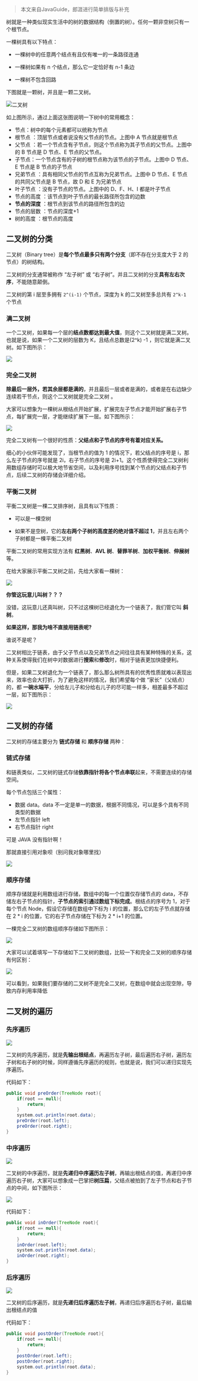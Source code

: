 > 本文来自JavaGuide，郎涯进行简单排版与补充



树就是一种类似现实生活中的树的数据结构（倒置的树）。任何一颗非空树只有一个根节点。

一棵树具有以下特点：

- 一棵树中的任意两个结点有且仅有唯一的一条路径连通

- 一棵树如果有 n 个结点，那么它一定恰好有 n-1 条边

- 一棵树不包含回路



下图就是一颗树，并且是一颗二叉树。

![二叉树](https://img-note.langyastudio.com/202111301714190.png?x-oss-process=style/watermark)



如上图所示，通过上面这张图说明一下树中的常用概念：

- 节点：树中的每个元素都可以统称为节点
- 根节点 ：顶层节点或者说没有父节点的节点。上图中 A 节点就是根节点
- 父节点 ：若一个节点含有子节点，则这个节点称为其子节点的父节点。上图中的 B 节点是 D 节点、E 节点的父节点。
- 子节点：一个节点含有的子树的根节点称为该节点的子节点。上图中 D 节点、E 节点是 B 节点的子节点
- 兄弟节点 ：具有相同父节点的节点互称为兄弟节点。上图中 D 节点、E 节点的共同父节点是 B 节点，故 D 和 E 为兄弟节点
- 叶子节点 ：没有子节点的节点。上图中的 D、F、H、I 都是叶子节点
- 节点的高度 ：该节点到叶子节点的最长路径所包含的边数
- **节点的深度** ：根节点到该节点的路径所包含的边
- 节点的层数 ：节点的深度+1
- 树的高度 ：根节点的高度



## 二叉树的分类

二叉树（Binary tree）是**每个节点最多只有两个分支**（即不存在分支度大于 2 的节点）的树结构。

二叉树的分支通常被称作 “左子树” 或 “右子树”。并且二叉树的分支**具有左右次序**，不能随意颠倒。

二叉树的第 i 层至多拥有 `2^(i-1)` 个节点，深度为 k 的二叉树至多总共有 `2^k-1` 个节点



### 满二叉树

一个二叉树，如果每一个层的**结点数都达到最大值**，则这个二叉树就是满二叉树。也就是说，如果一个二叉树的层数为 K，且结点总数是(2^k) -1 ，则它就是满二叉树。如下图所示：

![](https://img-note.langyastudio.com/202111122116183.png?x-oss-process=style/watermark)



### 完全二叉树

**除最后一层外，若其余层都是满的**，并且最后一层或者是满的，或者是在右边缺少连续若干节点，则这个二叉树就是完全二叉树 。

大家可以想象为一棵树从根结点开始扩展，扩展完左子节点才能开始扩展右子节点，每扩展完一层，才能继续扩展下一层。如下图所示：

![](https://img-note.langyastudio.com/202111122116856.png?x-oss-process=style/watermark)



完全二叉树有一个很好的性质：**父结点和子节点的序号有着对应关系。**

细心的小伙伴可能发现了，当根节点的值为 1 的情况下，若父结点的序号是 i，那么左子节点的序号就是 2i，右子节点的序号是 2i+1。这个性质使得完全二叉树利用数组存储时可以极大地节省空间，以及利用序号找到某个节点的父结点和子节点，后续二叉树的存储会详细介绍。



### 平衡二叉树

平衡二叉树是一棵二叉排序树，且具有以下性质：

- 可以是一棵空树

- 如果不是空树，它的**左右两个子树的高度差的绝对值不超过 1**，并且左右两个子树都是一棵平衡二叉树

平衡二叉树的常用实现方法有 **红黑树**、**AVL 树**、**替罪羊树**、**加权平衡树**、**伸展树** 等。

在给大家展示平衡二叉树之前，先给大家看一棵树：

![](https://img-note.langyastudio.com/202111122116296.png?x-oss-process=style/watermark)



**你管这玩意儿叫树？？？**

没错，这玩意儿还真叫树，只不过这棵树已经退化为一个链表了，我们管它叫 **斜树**。



**如果这样，那我为啥不直接用链表呢?**

谁说不是呢？

二叉树相比于链表，由于父子节点以及兄弟节点之间往往具有某种特殊的关系，这种关系使得我们在树中对数据进行**搜索**和**修改**时，相对于链表更加快捷便利。

但是，如果二叉树退化为一个链表了，那么那么树所具有的优秀性质就难以表现出来，效率也会大打折，为了避免这样的情况，我们希望每个做 “家长”（父结点） 的，都 **一碗水端平**，分给左儿子和分给右儿子的尽可能一样多，相差最多不超过一层，如下图所示：

![](https://img-note.langyastudio.com/202111122116191.png?x-oss-process=style/watermark)



## 二叉树的存储

二叉树的存储主要分为 **链式存储** 和 **顺序存储** 两种：

### 链式存储

和链表类似，二叉树的链式存储**依靠指针将各个节点串联**起来，不需要连续的存储空间。

每个节点包括三个属性：

- 数据 data。data 不一定是单一的数据，根据不同情况，可以是多个具有不同类型的数据
- 左节点指针 left
- 右节点指针 right

可是 JAVA 没有指针啊！

那就直接引用对象呗（别问我对象哪里找）

![](https://img-note.langyastudio.com/202111122116920.png?x-oss-process=style/watermark)



### 顺序存储

顺序存储就是利用数组进行存储，数组中的每一个位置仅存储节点的 data，不存储左右子节点的指针，**子节点的索引通过数组下标完成**。根结点的序号为 1，对于每个节点 Node，假设它存储在数组中下标为 i 的位置，那么它的左子节点就存储在 2 * i 的位置，它的右子节点存储在下标为 2 * i+1 的位置。

一棵完全二叉树的数组顺序存储如下图所示：

![](https://img-note.langyastudio.com/202111122116631.png?x-oss-process=style/watermark)



大家可以试着填写一下存储如下二叉树的数组，比较一下和完全二叉树的顺序存储有何区别：

![](https://img-note.langyastudio.com/202111122116334.png?x-oss-process=style/watermark)

可以看到，如果我们要存储的二叉树不是完全二叉树，在数组中就会出现空隙，导致内存利用率降低



## 二叉树的遍历

### 先序遍历

![](https://img-note.langyastudio.com/202111122117777.png?x-oss-process=style/watermark)

二叉树的先序遍历，就是**先输出根结点**，再遍历左子树，最后遍历右子树，遍历左子树和右子树的时候，同样遵循先序遍历的规则，也就是说，我们可以递归实现先序遍历。

代码如下：

```java
public void preOrder(TreeNode root){
	if(root == null){
		return;
	}
	system.out.println(root.data);
	preOrder(root.left);
	preOrder(root.right);
}
```



### 中序遍历

![](https://img-note.langyastudio.com/202111122117431.png?x-oss-process=style/watermark)

二叉树的中序遍历，就是**先递归中序遍历左子树**，再输出根结点的值，再递归中序遍历右子树，大家可以想象成一巴掌把**树压扁**，父结点被拍到了左子节点和右子节点的中间，如下图所示：

![](https://img-note.langyastudio.com/202111122117625.png?x-oss-process=style/watermark)

代码如下：

```java
public void inOrder(TreeNode root){
	if(root == null){
		return;
	}
	inOrder(root.left);
	system.out.println(root.data);
	inOrder(root.right);
}
```



### 后序遍历

![](https://img-note.langyastudio.com/202111122117103.png?x-oss-process=style/watermark)

二叉树的后序遍历，就是**先递归后序遍历左子树**，再递归后序遍历右子树，最后输出根结点的值

代码如下：

```java
public void postOrder(TreeNode root){
	if(root == null){
		return;
	}
	postOrder(root.left);
	postOrder(root.right);
	system.out.println(root.data);
}
```